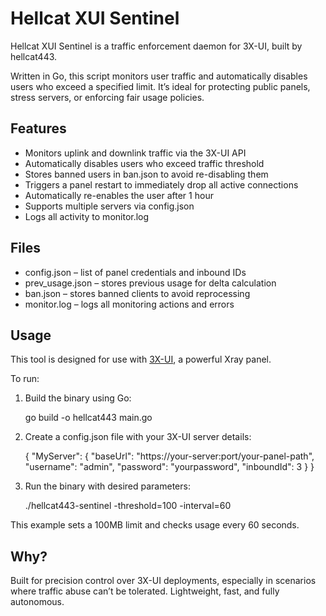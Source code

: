 # Hellcat XUI Sentinel

Hellcat XUI Sentinel is a traffic enforcement daemon for 3X-UI, built by hellcat443.

Written in Go, this script monitors user traffic and automatically disables users who exceed a specified limit. It’s ideal for protecting public panels, stress servers, or enforcing fair usage policies.

## Features

- Monitors uplink and downlink traffic via the 3X-UI API
- Automatically disables users who exceed traffic threshold
- Stores banned users in ban.json to avoid re-disabling them
- Triggers a panel restart to immediately drop all active connections
- Automatically re-enables the user after 1 hour
- Supports multiple servers via config.json
- Logs all activity to monitor.log

## Files

- config.json – list of panel credentials and inbound IDs
- prev_usage.json – stores previous usage for delta calculation
- ban.json – stores banned clients to avoid reprocessing
- monitor.log – logs all monitoring actions and errors

## Usage

This tool is designed for use with [3X-UI](https://github.com/MHSanaei/3x-ui), a powerful Xray panel.

To run:

1. Build the binary using Go:

   go build -o hellcat443 main.go

2. Create a config.json file with your 3X-UI server details:

   {
     "MyServer": {
       "baseUrl": "https://your-server:port/your-panel-path",
       "username": "admin",
       "password": "yourpassword",
       "inboundId": 3
     }
   }

3. Run the binary with desired parameters:

   ./hellcat443-sentinel -threshold=100 -interval=60

This example sets a 100MB limit and checks usage every 60 seconds.

## Why?

Built for precision control over 3X-UI deployments, especially in scenarios where traffic abuse can’t be tolerated. Lightweight, fast, and fully autonomous.
